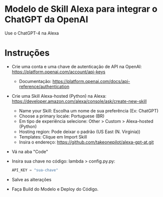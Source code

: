 # Modelo de Skill Alexa para integrar o ChatGPT da OpenAI
Use o ChatGPT-4 na Alexa  

# Instruções
- Crie uma conta e uma chave de autenticação de API na OpenAI: https://platform.openai.com/account/api-keys
    - Documentação: https://platform.openai.com/docs/api-reference/authentication

- Crie uma Skill Alexa-hosted (Python) na Alexa: https://developer.amazon.com/alexa/console/ask/create-new-skill
  - Name your Skill: Escolha um nome de sua preferência (Ex: ChatGPT)
  - Choose a primary locale: Portuguese (BR)  
  - Em tipo de experiência selecione: Other > Custom > Alexa-hosted (Python)  
  - Hosting region: Pode deixar o padrão (US East (N. Virginia))
  - Templates: Clique em Import Skill
  - Insira o endereço: https://github.com/takeonepilot/alexa-gpt-at.git

- Vá na aba "Code"
- Insira sua chave no código: lambda > config.py.py:
  ```python
  API_KEY = "sua-chave"
  ```
- Salve as alterações

- Faça Build do Modelo e Deploy do Código.


